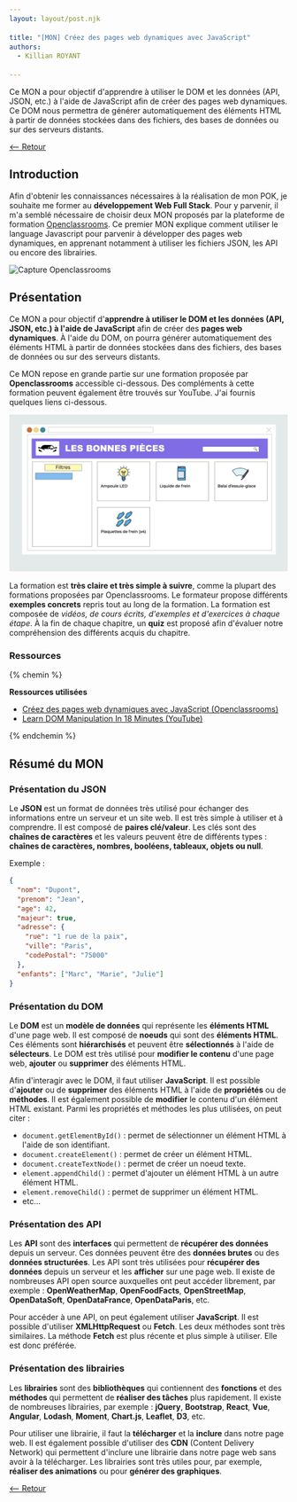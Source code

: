 ```yaml
---
layout: layout/post.njk

title: "[MON] Créez des pages web dynamiques avec JavaScript"
authors:
  - Killian ROYANT

---
```


<!-- début résumé -->

Ce MON a pour objectif d'apprendre à utiliser le DOM et les données (API, JSON, etc.) à l'aide de JavaScript afin de créer des pages web dynamiques. Ce DOM nous permettra de générer automatiquement des éléments HTML à partir de données stockées dans des fichiers, des bases de données ou sur des serveurs distants.

<!-- fin résumé -->

[<-- Retour](../)

## Introduction

Afin d'obtenir les connaissances nécessaires à la réalisation de mon POK, je souhaite me former au **développement Web Full Stack**. Pour y parvenir, il m'a semblé nécessaire de choisir deux MON proposés par la plateforme de formation [Openclassrooms](https://openclassrooms.com/fr). Ce premier MON explique comment utiliser le language Javascript pour parvenir à développer des pages web dynamiques, en apprenant notamment à utiliser les fichiers JSON, les API ou encore des librairies.

![Capture Openclassrooms](https://i.vimeocdn.com/video/1499265044-2cd83363e9cf92fe02a6ef5aeedd9396fa7269195555af32b9be92fef6ad9583-d_640)

## Présentation

Ce MON a pour objectif d'**apprendre à utiliser le DOM et les données (API, JSON, etc.) à l'aide de JavaScript** afin de créer des **pages web dynamiques**. À l'aide du DOM, on pourra générer automatiquement des éléments HTML à partir de données stockées dans des fichiers, des bases de données ou sur des serveurs distants.

Ce MON repose en grande partie sur une formation proposée par **Openclassrooms** accessible ci-dessous. Des compléments à cette formation peuvent également être trouvés sur YouTube. J'ai fournis quelques liens ci-dessous.

![Exemple](./exemple.png)

La formation est **très claire et très simple à suivre**, comme la plupart des formations proposées par Openclassrooms. Le formateur propose différents **exemples concrets** repris tout au long de la formation. La formation est composée de *vidéos, de cours écrits, d'exemples et d'exercices à chaque étape*. À la fin de chaque chapitre, un **quiz** est proposé afin d'évaluer notre compréhension des différents acquis du chapitre.

### Ressources

{% chemin %}

**Ressources utilisées**

- [Créez des pages web dynamiques avec JavaScript (Openclassrooms)](https://openclassrooms.com/fr/courses/7697016-creez-des-pages-web-dynamiques-avec-javascript)
- [Learn DOM Manipulation In 18 Minutes (YouTube)](https://youtu.be/y17RuWkWdn8)

{% endchemin %}

## Résumé du MON

### Présentation du JSON

Le **JSON** est un format de données très utilisé pour échanger des informations entre un serveur et un site web. Il est très simple à utiliser et à comprendre. Il est composé de **paires clé/valeur**. Les clés sont des **chaînes de caractères** et les valeurs peuvent être de différents types : **chaînes de caractères, nombres, booléens, tableaux, objets ou null**.

Exemple :

```json
{
  "nom": "Dupont",
  "prenom": "Jean",
  "age": 42,
  "majeur": true,
  "adresse": {
    "rue": "1 rue de la paix",
    "ville": "Paris",
    "codePostal": "75000"
  },
  "enfants": ["Marc", "Marie", "Julie"]
}
```

### Présentation du DOM

Le **DOM** est un **modèle de données** qui représente les **éléments HTML** d'une page web. Il est composé de **noeuds** qui sont des **éléments HTML**. Ces éléments sont **hiérarchisés** et peuvent être **sélectionnés** à l'aide de **sélecteurs**. Le DOM est très utilisé pour **modifier le contenu** d'une page web, **ajouter** ou **supprimer** des éléments HTML.

Afin d'interagir avec le DOM, il faut utiliser **JavaScript**. Il est possible d'**ajouter** ou de **supprimer** des éléments HTML à l'aide de **propriétés** ou de **méthodes**. Il est également possible de **modifier** le contenu d'un élément HTML existant. Parmi les propriétés et méthodes les plus utilisées, on peut citer :

- `document.getElementById()` : permet de sélectionner un élément HTML à l'aide de son identifiant.
- `document.createElement()` : permet de créer un élément HTML.
- `document.createTextNode()` : permet de créer un noeud texte.
- `element.appendChild()` : permet d'ajouter un élément HTML à un autre élément HTML.
- `element.removeChild()` : permet de supprimer un élément HTML.
- etc...

### Présentation des API

Les **API** sont des **interfaces** qui permettent de **récupérer des données** depuis un serveur. Ces données peuvent être des **données brutes** ou des **données structurées**. Les API sont très utilisées pour **récupérer des données** depuis un serveur et les **afficher** sur une page web. Il existe de nombreuses API open source auxquelles ont peut accéder librement, par exemple : **OpenWeatherMap**, **OpenFoodFacts**, **OpenStreetMap**, **OpenDataSoft**, **OpenDataFrance**, **OpenDataParis**, etc.

Pour accéder à une API, on peut également utiliser **JavaScript**. Il est possible d'utiliser **XMLHttpRequest** ou **Fetch**. Les deux méthodes sont très similaires. La méthode **Fetch** est plus récente et plus simple à utiliser. Elle est donc préférée.

### Présentation des librairies

Les **librairies** sont des **bibliothèques** qui contiennent des **fonctions** et des **méthodes** qui permettent de **réaliser des tâches** plus rapidement. Il existe de nombreuses librairies, par exemple : **jQuery**, **Bootstrap**, **React**, **Vue**, **Angular**, **Lodash**, **Moment**, **Chart.js**, **Leaflet**, **D3**, etc.

Pour utiliser une librairie, il faut la **télécharger** et la **inclure** dans notre page web. Il est également possible d'utiliser des **CDN** (Content Delivery Network) qui permettent d'inclure une librairie dans notre page web sans avoir à la télécharger. Les librairies sont très utiles pour, par exemple, **réaliser des animations** ou pour **générer des graphiques**.

[<-- Retour](../)
